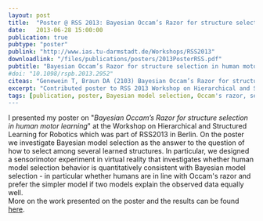 ```yaml
---
layout: post
title:  "Poster @ RSS 2013: Bayesian Occam’s Razor for structure selection in human motor learning"
date:   2013-06-28 15:00:00
publication: true
pubtype: "poster"
publink: "http://www.ias.tu-darmstadt.de/Workshops/RSS2013"
downloadlink: "/files/publications/posters/2013PosterRSS.pdf"
pubtitle: "Bayesian Occam’s Razor for structure selection in human motor learning"
#doi: "10.1098/rspb.2013.2952"
citeas: "Genewein T, Braun DA (2103) Bayesian Occam’s Razor for structure selection in human motor learning. RSS 2013 Workshop on Hierarchical and Structured Learning for Robotics, Berlin."
excerpt: "Contributed poster to RSS 2013 Workshop on Hierarchical and Structured Learning for Robotics."
tags: [publication, poster, Bayesian model selection, Occam's razor, sensorimotor regression, virtual reality experiment]
---
```

I presented my poster on "*Bayesian Occam’s Razor for structure selection in human motor learning*" at the Workshop on Hierarchical and Structured Learning for Robotics which was part of RSS2013 in Berlin. On the poster we investigate Bayesian model selection as the answer to the question of how to select among several learned structures. In particular, we designed a sensorimotor experiment in virtual reality that investigates whether human model selection behavior is quantitatively consistent with Bayesian model selection - in particular whether humans are in line with Occam's razor and prefer the simpler model if two models explain the observed data equally well.  
More on the work presented on the poster and the results can be found [here](/Paper-OccamsRazorSensorimotor/).
